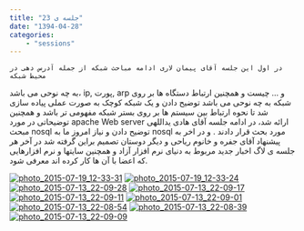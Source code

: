 ```yaml
---
title: "جلسه ی 23"
date: "1394-04-28"
categories:
    - "sessions"
---
```

    در اول این جلسه آقای پیمان لاری ادامه مباحث شبکه از جمله آدرس دهی در محیط شبکه
به چه نوحی می باشد، ip, پورت, arp و … چیست و همچنین ارتباط دستگاه ها بر روی
شبکه به چه نوحی می باشد توضیح دادن و یک شبکه کوچک به صورت عملی پیاده سازی شد
تا نحوه ارتباط بین سیستم ها بر روی بستر شبکه مفهومی تر باشد و همچنین توضیحاتی
در مورد apache Web server ارائه شد، در ادامه جلسه آقای هادی یداللهی مبحث nosql
توضیح دادن و نیاز امروز ما به nosql مورد بحث قرار دادند . و در اخر به پیشنهاد
آقای جفره و خانوم ریاحی و دیگر دوستان تصمیم براین گرفته شد در آخر هر جلسه ی
لاگ اخبار جدید مربوط به دنیای نرم افزار آزاد و همچنین سایتها و نرم افزارهایی
که اعضا با آن ها کار کرده اند معرفی شود.

[![photo_2015-07-19_12-33-31](../../img/818b5718-fdbb-11e6-86dd-a088b4d860141488289245.54836.jpg)](img/818b5718-fdbb-11e6-86dd-a088b4d860141488289245.54836.jpg)
[![photo_2015-07-19_12-33-24](../../img/818b5a4c-fdbb-11e6-86dd-a088b4d860141488289245.5484228.jpg)](img/818b5a4c-fdbb-11e6-86dd-a088b4d860141488289245.5484228.jpg)
[![photo_2015-07-13_22-09-28](../../img/818b5c54-fdbb-11e6-86dd-a088b4d860141488289245.5484722.jpg)](img/818b5c54-fdbb-11e6-86dd-a088b4d860141488289245.5484722.jpg)
[![photo_2015-07-13_22-09-17](../../img/818b5e48-fdbb-11e6-86dd-a088b4d860141488289245.5485215.jpg)](img/818b5e48-fdbb-11e6-86dd-a088b4d860141488289245.5485215.jpg)
[![photo_2015-07-13_22-09-11](../../img/818b601e-fdbb-11e6-86dd-a088b4d860141488289245.548568.jpg)](img/818b601e-fdbb-11e6-86dd-a088b4d860141488289245.548568.jpg)
[![photo_2015-07-13_22-09-01](../../img/818b61ea-fdbb-11e6-86dd-a088b4d860141488289245.5486145.jpg)](../../img/818b61ea-fdbb-11e6-86dd-a088b4d860141488289245.5486145.jpg)
[![photo_2015-07-13_22-08-54](../../img/818b63b6-fdbb-11e6-86dd-a088b4d860141488289245.5486605.jpg)](img/818b63b6-fdbb-11e6-86dd-a088b4d860141488289245.5486605.jpg)
[![photo_2015-07-13_22-08-39](../../img/818b6582-fdbb-11e6-86dd-a088b4d860141488289245.5487065.jpg)](img/818b6582-fdbb-11e6-86dd-a088b4d860141488289245.5487065.jpg)
[![photo_2015-07-13_22-09-09](../../img/818b674e-fdbb-11e6-86dd-a088b4d860141488289245.548752.jpg)](img/818b674e-fdbb-11e6-86dd-a088b4d860141488289245.548752.jpg)
